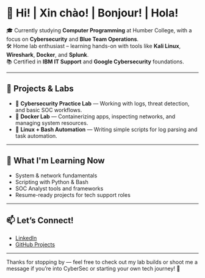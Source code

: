 # 👋 Hi! | Xin chào! | Bonjour! | Hola!

🎓 Currently studying **Computer Programming** at Humber College, with a focus on **Cybersecurity** and **Blue Team Operations**.  
🛠️ Home lab enthusiast – learning hands-on with tools like **Kali Linux**, **Wireshark**, **Docker**, and **Splunk**.  
📚 Certified in **IBM IT Support** and **Google Cybersecurity** foundations.

---

## 🔧 Projects & Labs
- 🔐 **Cybersecurity Practice Lab** — Working with logs, threat detection, and basic SOC workflows.
- 🐳 **Docker Lab** — Containerizing apps, inspecting networks, and managing system resources.
- 🧪 **Linux + Bash Automation** — Writing simple scripts for log parsing and task automation.

---

## 🧠 What I'm Learning Now
- System & network fundamentals  
- Scripting with Python & Bash  
- SOC Analyst tools and frameworks  
- Resume-ready projects for tech support roles

---

## 📫 Let’s Connect!
- [LinkedIn](https://www.linkedin.com/khoalee) 
- [GitHub Projects](https://github.com/benjaminkle) 
---

Thanks for stopping by — feel free to check out my lab builds or shoot me a message if you’re into CyberSec or starting your own tech journey! 🚀
